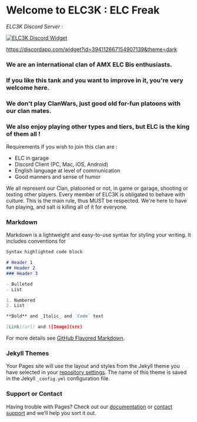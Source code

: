 # Welcome to ELC3K : ELC Freak 

_ELC3K Discord Server_ :

[![ELC3K Discord Widget](https://discordapp.com/api/guilds/394112667154907139/widget.png?style=banner2)](https://discord.io/ELC3K)


https://discordapp.com/widget?id=394112667154907139&theme=dark

### We are an international clan of AMX ELC Bis enthusiasts.
### If you like this tank and you want to improve in it, you're very welcome here.
### We don't play ClanWars, just good old for-fun platoons with our clan mates.
### We also enjoy playing other types and tiers, but ELC is the king of them all !


Requirements if you wish to join this clan are :
 - ELC in garage
 - Discord Client (PC, Mac, iOS, Android)
 - English language at level of communication
 - Good manners and sense of humor
 

 We all represent our Clan, platooned or not, in game or garage, shooting or texting other players.
 Every member of ELC3K is obligated to behave with culture. This is the main rule, thus MUST be respected. 
 We're here to have fun playing, and salt is killing all of it for everyone.

### Markdown

Markdown is a lightweight and easy-to-use syntax for styling your writing. It includes conventions for

```markdown
Syntax highlighted code block

# Header 1
## Header 2
### Header 3

- Bulleted
- List

1. Numbered
2. List

**Bold** and _Italic_ and `Code` text

[Link](url) and ![Image](src)
```

For more details see [GitHub Flavored Markdown](https://guides.github.com/features/mastering-markdown/).

### Jekyll Themes

Your Pages site will use the layout and styles from the Jekyll theme you have selected in your [repository settings](https://github.com/ELC3K/ELC3K.github.io/settings). The name of this theme is saved in the Jekyll `_config.yml` configuration file.

### Support or Contact

Having trouble with Pages? Check out our [documentation](https://help.github.com/categories/github-pages-basics/) or [contact support](https://github.com/contact) and we’ll help you sort it out.
